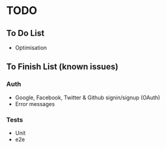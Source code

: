# TODO

## To Do List

* Optimisation

## To Finish List (known issues)

### Auth

* Google, Facebook, Twitter & Github signin/signup (OAuth)
* Error messages

### Tests

* Unit
* e2e
